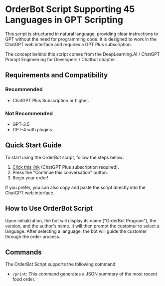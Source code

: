 # OrderBot Script Supporting 45 Languages in GPT Scripting

This script is structured in natural language, providing clear instructions to GPT without the need for programming code. It is designed to work in the ChatGPT web interface and requires a GPT Plus subscription.

The concept behind this script comes from the DeepLearning.AI / ChatGPT Prompt Engineering for Developers / Chatbot chapter.

## Requirements and Compatibility

### Recommended
- ChatGPT Plus Subscription or higher.

### Not Recommended
- GPT-3.5
- GPT-4 with plugins

## Quick Start Guide

To start using the OrderBot script, follow the steps below:

1. [Click this link](https://chat.openai.com/share/6efff010-c484-49d1-9bf8-18ec5ebea594) (ChatGPT Plus subscription required).
2. Press the "Continue this conversation" button.
3. Begin your order!

If you prefer, you can also copy and paste the script directly into the ChatGPT web interface.

## How to Use OrderBot Script

Upon initialization, the bot will display its name ("OrderBot Program"), the version, and the author's name. It will then prompt the customer to select a language. After selecting a language, the bot will guide the customer through the order process.

## Commands

The OrderBot Script supports the following command:

- `/print`: This command generates a JSON summary of the most recent food order.
